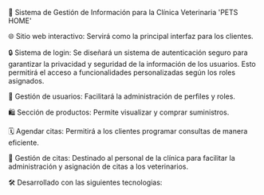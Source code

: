 🐾 Sistema de Gestión de Información para la Clínica Veterinaria 'PETS HOME'




🌐 Sitio web interactivo: Servirá como la principal interfaz para los clientes.

🔒 Sistema de login: Se diseñará un sistema de autenticación seguro para garantizar la privacidad y seguridad de la información de los usuarios. Esto permitirá el acceso a funcionalidades personalizadas según los roles asignados.

👤 Gestión de usuarios: Facilitará la administración de perfiles y roles.

🛍️ Sección de productos: Permite visualizar y comprar suministros.

🗓️ Agendar citas: Permitirá a los clientes programar consultas de manera eficiente.

📅 Gestión de citas: Destinado al personal de la clínica para facilitar la administración y asignación de citas a los veterinarios.

🛠️ Desarrollado con las siguientes tecnologias: 


